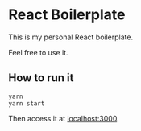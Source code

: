 # React Boilerplate

This is my personal React boilerplate.

Feel free to use it.

## How to run it

```
yarn
yarn start
```

Then access it at [localhost:3000](http://localhost:3000).
